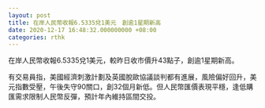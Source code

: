 ```yaml
---
layout: post
title: 在岸人民幣收報6.5335兌1美元　創逾1星期新高
date: 2020-12-17 16:48:32.000000000 +08:00
categories: rthk
---
```


在岸人民幣收報6.5335兌1美元，較昨日收市價升43點子，創逾1星期新高。

有交易員指，美國經濟刺激計劃及英國脫歐協議談判都有進展，風險偏好回升，美元指數受壓，午後失守90關口，創32個月新低。但人民幣匯價表現平穩，逢低購匯需求限制人民幣反彈，預計年內維持區間交投。
